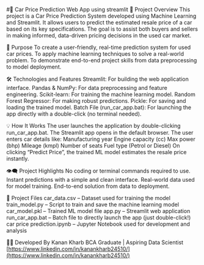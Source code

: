 #🚗 Car Price Prediction Web App using streamlit
📌 Project Overview
This project is a Car Price Prediction System developed using Machine Learning and Streamlit. It allows users to predict the estimated resale price of a car based on its key specifications. 
The goal is to assist both buyers and sellers in making informed, data-driven pricing decisions in the used car market.

🎯 Purpose
To create a user-friendly, real-time prediction system for used car prices.
To apply machine learning techniques to solve a real-world problem.
To demonstrate end-to-end project skills from data preprocessing to model deployment.

🛠️ Technologies and Features
Streamlit: For building the web application interface.
Pandas & NumPy: For data preprocessing and feature engineering.
Scikit-learn: For training the machine learning model.
Random Forest Regressor: For making robust predictions.
Pickle: For saving and loading the trained model.
Batch File (run_car_app.bat): For launching the app directly with a double-click (no terminal needed).

💡 How It Works
The user launches the application by double-clicking run_car_app.bat.
The Streamlit app opens in the default browser.
The user enters car details like:
Manufacturing year
Engine capacity (cc)
Max power (bhp)
Mileage (kmpl)
Number of seats
Fuel type (Petrol or Diesel)
On clicking “Predict Price”, the trained ML model estimates the resale price instantly.

👁️‍🗨️ Project Highlights
No coding or terminal commands required to use.
Instant predictions with a simple and clean interface.
Real-world data used for model training.
End-to-end solution from data to deployment.

📁 Project Files
car_data.csv – Dataset used for training the model
train_model.py – Script to train and save the machine learning model
car_model.pkl – Trained ML model file
app.py – Streamlit web application
run_car_app.bat – Batch file to directly launch the app (just double-click!)
car price prediction.ipynb – Jupyter Notebook used for development and analysis

👨‍💻 Developed By
Kanan Kharb
BCA Graduate | Aspiring Data Scientist 
[https://www.linkedin.com/in/kanankharb24510/](https://www.linkedin.com/in/kanankharb24510/)
